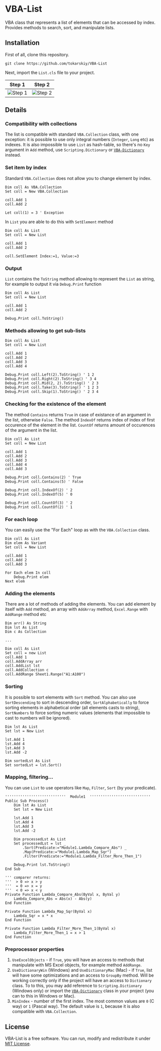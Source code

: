 # VBA-List
VBA class that represents a list of elements that can be accessed by index. Provides methods to search, sort, and manipulate lists.

## Installation

First of all, clone this repository.

```
git clone https://github.com/tokarskiy/VBA-List
```

Next, import the `List.cls` file to your project. 

| Step 1               | Step 2               |
|----------------------|----------------------|
| ![Step 1](img/1.png) | ![Step 2](img/2.png) |

## Details

### Compatibility with collections

The list is compatible with standard `VBA.Collection` class, with one exception: it is possible to use only integral numbers (`Integer`, `Long` etc) as indexes. It is also impossible to use `List` as hash-table, so there's no `Key` argument in `Add` method, use `Scripting.Dictionary` or [`VBA-Dictionary`](https://github.com/VBA-tools/VBA-Dictionary) instead. 

### Set item by index

Standard `VBA.Collection` does not allow you to change element by index. 

```VB.net
Dim coll As VBA.Collection
Set coll = New VBA.Collection

coll.Add 1
coll.Add 2

Let coll(1) = 3 ' Exception
```

In `List` you are able to do this with `SetElement` method

```VB.net
Dim coll As List
Set coll = New List

coll.Add 1
coll.Add 2

coll.SetElement Index:=1, Value:=3
```

### Output 

`List` contains the `ToString` method allowing to represent the `List` as string, for example to output it via `Debug.Print` function

```VB.net
Dim coll As List
Set coll = New List

coll.Add 1
coll.Add 2

Debug.Print coll.ToString()
```

### Methods allowing to get sub-lists

```VB.net
Dim coll As List
Set coll = New List

coll.Add 1
coll.Add 2
coll.Add 3
coll.Add 4

Debug.Print coll.Left(2).ToString() ' 1 2
Debug.Print coll.Right(2).ToString() ' 3 4
Debug.Print coll.Mid(2, 2).ToString() ' 2 3
Debug.Print coll.Take(3).ToString() ' 1 2 3
Debug.Print coll.Skip(1).ToString() ' 2 3 4
```

### Checking for the existence of the element

The method `Contains` returns `True` in case of existance of an argument in the list, otherwise `False`. The method `IndexOf` returns index of index of first occurence of the element in the list. `CountOf` returns amount of occurences of the argument in the list. 

```VB.net
Dim coll As List
Set coll = New List

coll.Add 1
coll.Add 2
coll.Add 3
coll.Add 4
coll.Add 3

Debug.Print coll.Contains(2) ' True
Debug.Print coll.Contains(5) ' False

Debug.Print coll.IndexOf(2) ' 2
Debug.Print coll.IndexOf(5) ' 0

Debug.Print coll.CountOf(3) ' 2
Debug.Print coll.CountOf(2) ' 1
```

### For each loop

You can easily use the "For Each" loop as with the `VBA.Collection` class.

```VB.net
Dim coll As List
Dim elem As Variant
Set coll = New List

coll.Add 1
coll.Add 2
coll.Add 3

For Each elem In coll
    Debug.Print elem
Next elem
```

### Adding the elements

There are a lot of methods of adding the elements. You can add element by itself with `Add` method, an array with `AddArray` method, `Excel.Range` with `AddRange` method etc

```VB.net
Dim arr() As String
Dim lst As List
Dim c As Collection

...

Dim coll As List
Set coll = new List
coll.Add 1
coll.AddArray arr
coll.AddList lst
coll.AddCollection c
coll.AddRange Sheet1.Range("A1:A100")
```

### Sorting

It is possible to sort elements with `Sort` method. You can also use `SortDescending` to sort in descending order, `SortAlphabetically` to force sorting elements in alphabetical order (all elements casts to string), `SortNumbers` to force sorting numeric values (elements that impossible to cast to numbers will be ignored). 

```VB.net
Dim lst As List
Set lst = New List

lst.Add 1
lst.Add 4
lst.Add 3
lst.Add -2

Dim sortedLst As List
Set sortedLst = lst.Sort()
```

### Mapping, filtering... 

You can use `List` to use operators like `Map`, `Filter`, `Sort` (by your predicate). 

```VB.net
''''''''''''''''''''''''''''  Module1  ''''''''''''''''''''''''''''
Public Sub Process()
    Dim lst As List
    Set lst = New List
    
    lst.Add 1
    lst.Add 4
    lst.Add 3
    lst.Add -2
    
    Dim processedLst As List
    Set processedLst = lst _
        .Sort(Predicate:="Module1.Lambda_Compare_Abs") _
        .Map(Predicate:="Module1.Lambda_Map_Sqr") _
        .Filter(Predicate:="Module1.Lambda_Filter_More_Then_1")
        
    Debug.Print lst.ToString()
End Sub

''' comparer returns:
'''  > 0 => x > y
'''  = 0 => x = y
'''  < 0 => x < y
Private Function Lambda_Compare_Abs(ByVal x, ByVal y)
    Lambda_Compare_Abs = Abs(x) - Abs(y)
End Function

Private Function Lambda_Map_Sqr(ByVal x)
    Lambda_Sqr = x * x
End Function

Private Function Lambda_Filter_More_Then_1(ByVal x)
    Lambda_Filter_More_Then_1 = x > 1
End Function
```

### Preprocessor properties

1. `UseExcelObjects` - if `True`, you will have an access to methods that manipulate with MS Excel objects, for example method `AddRange`. 
2. `UseDictionaryWin` (Windows) and `UseDictionaryMac` (Mac) - if `True`, list will have some optimizations and an access to `GroupBy` method. Will be working correctly only if the project will have an access to `Dictionary` class. To to this, you may add reference to `Scripting.Dictionary` (Windows only) or import the [`VBA-Dictionary`](https://github.com/VBA-tools/VBA-Dictionary) class in your project (you can to this in Windows or Mac). 
3. `MinIndex` - number of the first index. The most common values are `0` (C way) or `1` (Pascal way). The default value is `1`, because it is also compatible with `VBA.Collection`. 

## License 

VBA-List is a free software. You can run, modify and redistribute it under [MIT License](LICENSE).